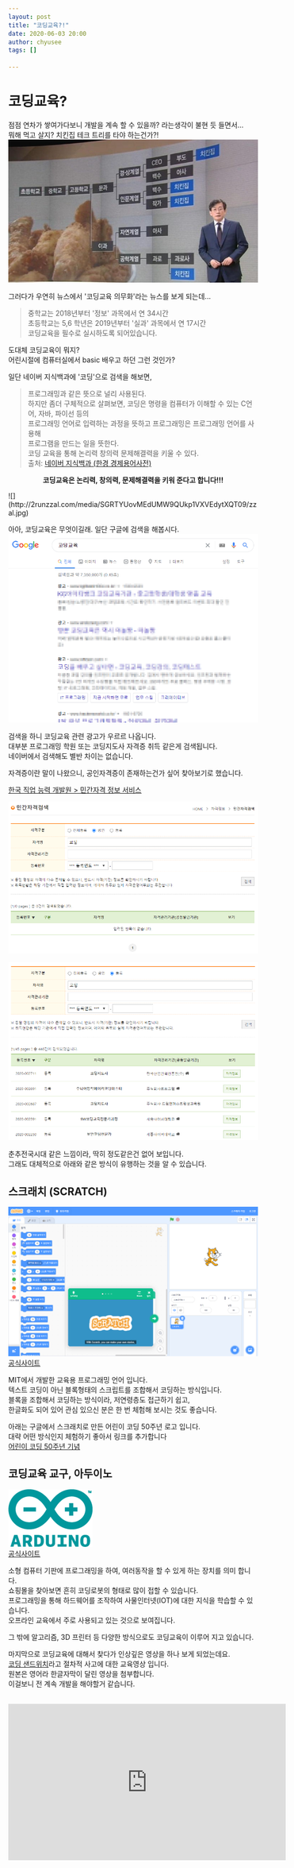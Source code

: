 ```yaml
---
layout: post
title: "코딩교육?!"
date: 2020-06-03 20:00
author: chyusee
tags: []

---
```

# 코딩교육?
점점 연차가 쌓여가다보니 개발을 계속 할 수 있을까? 라는생각이 불현 듯 들면서...<br/>
뭐해 먹고 살지? 치킨집 테크 트리를 타야 하는건가?!<br/>
![대한민국의 인생테크트리 (https://www.clien.net/service/board/park/10058533)](/files/posts/202006/0604_chicken.jpg)

그러다가 우연히 뉴스에서 '코딩교육 의무화'라는 뉴스를 보게 되는데...<br/>
>중학교는 2018년부터 '정보' 과목에서 연 34시간<br/>
>초등학교는 5,6 학년은 2019년부터 '실과' 과목에서 연 17시간<br/>
>코딩교육을 필수로 실시하도록 되어있습니다.<br/>

도대체 코딩교육이 뭐지?<br/>
어린시절에 컴퓨터실에서 basic 배우고 하던 그런 것인가?<br/>

일단 네이버 지식백과에 '코딩'으로 검색을 해보면,<br/>
>프로그래밍과 같은 뜻으로 널리 사용된다.<br/>
>하지만 좀더 구체적으로 살펴보면, 코딩은 명령을 컴퓨터가 이해할 수 있는 C언어, 자바, 파이선 등의<br/>
>프로그래밍 언어로 입력하는 과정을 뜻하고 프로그래밍은 프로그래밍 언어를 사용해<br/>
>프로그램을 만드는 일을 뜻한다.<br/>
>코딩 교육을 통해 논리력 창의력 문제해결력을 키울 수 있다.<br/>
>출처: [네이버 지식백과 (한경 경제용어사전)](https://terms.naver.com/entry.nhn?docId=2118100&cid=42107&categoryId=42107)

<p style="text-align:center;font-weight:bold">코딩교육은 논리력, 창의력, 문제해결력을 키워 준다고 합니다!!!</p>
![](http://2runzzal.com/media/SGRTYUovMEdUMW9QUkp1VXVEdytXQT09/zzal.jpg)<br/>

아아, 코딩교육은 무엇이길래. 일단 구글에 검색을 해봅시다.<br/>
![검색결과 = 광고](/files/posts/202006/0604_google.png)<br/>

검색을 하니 코딩교육 관련 광고가 우르르 나옵니다.<br/>
대부분 프로그래밍 학원 또는 코딩지도사 자격증 취득 같은게 검색됩니다.<br/>
네이버에서 검색해도 별반 차이는 없습니다.<br/>

자격증이란 말이 나왔으니, 공인자격증이 존재하는건가 싶어 찾아보기로 했습니다.<br/>

[<u>한국 직업 능력 개발원 > 민간자격 정보 서비스</u>](https://www.pqi.or.kr/inf/qul/infQulList.do)

![코딩으로 공인자격증은 검색이 되지 않습니다.](/files/posts/202006/0604_srch1.png)<br/>

![등록자격증으로 검색하니 약 400여개가 나옵니다.](/files/posts/202006/0604_srch2.png)<br/>

춘추전국시대 같은 느낌이라, 딱히 정도같은건 없어 보입니다.<br/>
그래도 대체적으로 아래와 같은 방식이 유행하는 것을 알 수 있습니다.<br/>

## 스크래치 (SCRATCH)
![SCRATCH](/files/posts/202006/0604_scratch.png)<br/>
[<u>공식사이트</u>](https://scratch.mit.edu/)<br/>

MIT에서 개발한 교육용 프로그래밍 언어 입니다.<br/>
텍스트 코딩이 아닌 블록형태의 스크립트를 조합해서 코딩하는 방식입니다.<br/>
블록을 조합해서 코딩하는 방식이라, 저연령층도 접근하기 쉽고,<br/>
한글화도 되어 있어 관심 있으신 분은 한 번 체험해 보시는 것도 좋습니다.<br/>

아래는 구글에서 스크래치로 만든 어린이 코딩 50주년 로고 입니다.<br/>
대략 어떤 방식인지 체험하기 좋아서 링크를 추가합니다<br/>
[<u>어린이 코딩 50주년 기념</u>](https://www.google.com/doodles/celebrating-50-years-of-kids-coding?hl=ko)<br/>


## 코딩교육 교구, 아두이노
![arduino](/files/posts/202006/0604_Arduino_Uno_logo.png)<br/>
[<u>공식사이트</u>](https://www.arduino.cc/)<br/>

소형 컴퓨터 기판에 프로그래밍을 하여, 여러동작을 할 수 있게 하는 장치를 의미 합니다.<br/>
쇼핑몰을 찾아보면 흔히 코딩로봇의 형태로 많이 접할 수 있습니다.<br/>
프로그래밍을 통해 하드웨어를 조작하여 사물인터넷(IOT)에 대한 지식을 학습할 수 있습니다.<br/>
오프라인 교육에서 주로 사용되고 있는 것으로 보여집니다.<br/>


그 밖에 알고리즘, 3D 프린터 등 다양한 방식으로도 코딩교육이 이루어 지고 있습니다.

마지막으로 코딩교육에 대해서 찾다가 인상깊은 영상을 하나 보게 되었는데요.<br/>
[<u>코딩 샌드위치</u>](https://www.youtube.com/watch?v=cDA3_5982h8)라고 절차적 사고에 대한 교육영상 입니다.<br/>
원본은 영어라 한글자막이 달린 영상을 첨부합니다.<br/>
이걸보니 전 계속 개발을 해야할거 같습니다.<br/><br/>

<iframe width="560" height="315" src="https://www.youtube.com/embed/I5cq54MFQCo" frameborder="0" allow="accelerometer; autoplay; encrypted-media; gyroscope; picture-in-picture" allowfullscreen></iframe>

